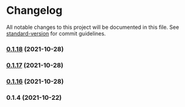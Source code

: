 # Changelog

All notable changes to this project will be documented in this file. See [standard-version](https://github.com/conventional-changelog/standard-version) for commit guidelines.

### [0.1.18](https://github.com/silviopaganini/ds/compare/v0.1.17...v0.1.18) (2021-10-28)

### [0.1.17](https://github.com/silviopaganini/ds/compare/v0.1.16...v0.1.17) (2021-10-28)

### [0.1.16](https://github.com/silviopaganini/ds/compare/v0.1.4...v0.1.16) (2021-10-28)

### 0.1.4 (2021-10-22)
